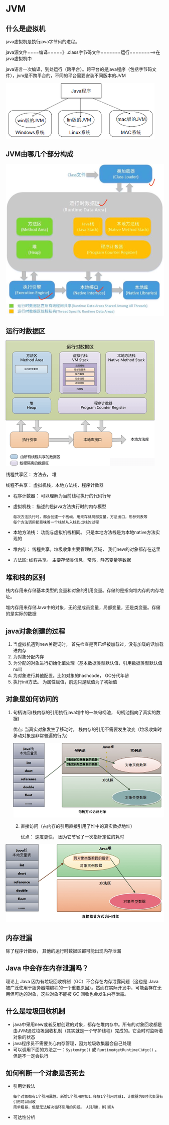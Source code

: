 # JVM

## 什么是虚拟机

java虚拟机是执行java字节码的进程。

java源文件====编译=====》.class字节码文件=======运行=========>在java虚拟机中

java语言一次编译，到处运行（跨平台）。跨平台的是java程序（包括字节码文件），jvm是不跨平台的，不同的平台需要安装不同版本的JVM

![什么是jvm](什么是jvm.jpg)

## JVM由哪几个部分构成

![jvm的结构](jvm的结构.jpg)

## 运行时数据区

![运行时数据区](运行时数据区.png)

线程共享区： 方法去， 堆

线程不共享： 虚拟机栈，本地方法栈，程序计数器

- 程序计数器： 可以理解为当前线程执行的代码行号

- 虚拟机栈： 描述的是java方法执行时的内存模型

  ```
  每次方法执行时，都会创建一个栈帧，用来存储局部变量，方法出口，形参列表等
  每个方法调用都意味着一个栈帧从入栈到出栈的过程
  ```

- 本地方法栈： 功能与虚拟机栈相同。 只是本地方法栈是为本地native方法实现的

- 堆内存： 线程共享。垃圾收集主要管理的区域， 我们new的对象都存在这里

- 方法区:  线程共享。 主要存储类信息，常亮，静态变量等数据



## 堆和栈的区别

栈内存用来存储基本类型的变量和对象的引用变量。存储的是指向堆内存的内存地址。

堆内存用来存储Java中的对象，无论是成员变量，局部变量，还是类变量。存储的是实际的数据

## java对象创建的过程

1. 当虚拟机遇到new关键词时， 首先检查是否已经被加载过，没有加载的话加载进内存
2. 为对象分配内存
3. 为分配的对象进行初始化值处理（基本数据类型默认值，引用数据类型默认值null）
4. 为对象进行其他配置。比如对象的hashcode， GC分代年龄
5. 执行init方法。 为属性赋值，前边只是赋值为了初始值



## 对象是如何访问的

1. 句柄访问(栈内存的引用执行java堆中的一块句柄池， 句柄池指向了真实的数据)

   优点: 当真实对象发生了移动时， 栈内存的引用不需要发生改变（垃圾收集时移动对象是非常普遍的行为）

   

   ![句柄访问](句柄访问.png)

   2. 直接访问（占内存的引用直接引用了堆中的真实数据地址）

      优点： 速度更快， 因为它节省了一次指针定位的耗时

![直接访问](直接访问.png)



## 内存泄漏

除了程序计数器， 其他的运行时数据区都可能出现内存泄漏

## Java 中会存在内存泄漏吗？

理论上 Java 因为有垃圾回收机制（GC）不会存在内存泄露问题（这也是 Java 被广泛使用于服务器端编程的一个重要原因）。然而在实际开发中，可能会存在无用但可达的对象，这些对象不能被 GC 回收也会发生内存泄露。

## 什么是垃圾回收机制

- java中采用new或者反射创建的对象，都存在堆内存中。所有的对象回收都是由JVM通过垃圾回收机制（其实就是一个守护线程）完成的。它会时时监听着对象的状态
- java程序员不需要关心内存管理，因为垃圾收集器会自己处理
- 可以调用下面的方法之一：`System#gc()` 或 `Runtime#getRuntime()#gc()` 。 但是不一定会执行

## 如何判断一个对象是否死去

- 引用计数法

  ```
  每个对象都有1个引用属性。新增1个引用时加1.释放1个引用时减1，计数器为0时代表没有引用可以回收
  简单粗暴，但是无法解决循环引用的问题。 A引用B，B引用A
  ```

- 可达性分析
